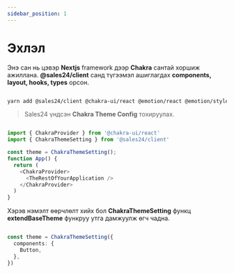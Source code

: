 ```yaml
---
sidebar_position: 1
---
```


# Эхлэл

Энэ сан нь цэвэр **Nextjs** framework дээр **Chakra** сантай хоршиж ажиллана. **@sales24/client** санд түгээмэл ашиглагдах **components, layout, hooks, types** орсон. 

 
```bash

yarn add @sales24/client @chakra-ui/react @emotion/react @emotion/styled framer-motion

```

> Sales24 үндсэн **Chakra Theme Config** тохируулах.

```typescript

import { ChakraProvider } from '@chakra-ui/react'
import { ChakraThemeSetting } from '@sales24/client'

const theme = ChakraThemeSetting();
function App() {
  return (
    <ChakraProvider>
      <TheRestOfYourApplication />
    </ChakraProvider>
  )
}

```

Хэрэв нэмэлт өөрчлөлт хийх бол **ChakraThemeSetting** функц **extendBaseTheme** функруу утга дамжуулж өгч чадна.

```typescript

const theme = ChakraThemeSetting({
  components: {
    Button,
  },
})

```


